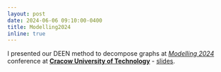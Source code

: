 ```yaml
---
layout: post
date: 2024-06-06 09:10:00-0400
title: Modelling2024
inline: true
---
```


I presented our DEEN method to decompose graphs at [_Modelling 2024_](https://modelling.pk.edu.pl/) conference at [**Cracow University of Technology**](https://www.pk.edu.pl/index.php?lang=en) - [slides](https://github.com/RafalKucharskiPK/rafalkucharskipk.github.io/blob/master/assets/pdf/modelling_slides.pdf).
